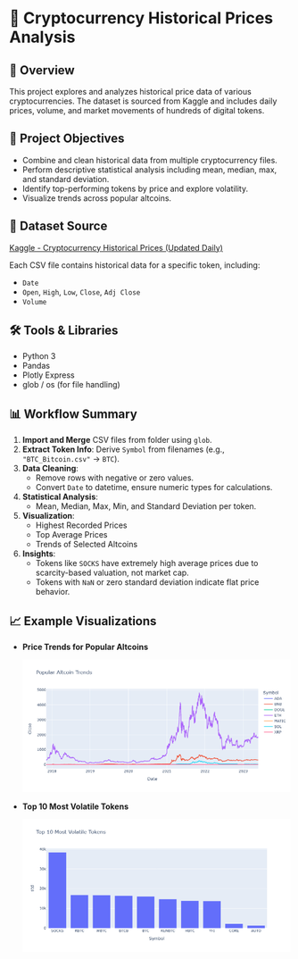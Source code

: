 # 🧠 Cryptocurrency Historical Prices Analysis

## 📌 Overview

This project explores and analyzes historical price data of various cryptocurrencies. The dataset is sourced from Kaggle and includes daily prices, volume, and market movements of hundreds of digital tokens.

## 🎯 Project Objectives

- Combine and clean historical data from multiple cryptocurrency files.
- Perform descriptive statistical analysis including mean, median, max, and standard deviation.
- Identify top-performing tokens by price and explore volatility.
- Visualize trends across popular altcoins.

## 📂 Dataset Source

[Kaggle - Cryptocurrency Historical Prices (Updated Daily)](https://www.kaggle.com/datasets/sudalairajkumar/cryptocurrencypricehistory)

Each CSV file contains historical data for a specific token, including:

- `Date`
- `Open`, `High`, `Low`, `Close`, `Adj Close`
- `Volume`

## 🛠 Tools & Libraries

- Python 3
- Pandas
- Plotly Express
- glob / os (for file handling)

## 📊 Workflow Summary

1. **Import and Merge** CSV files from folder using `glob`.
2. **Extract Token Info**: Derive `Symbol` from filenames (e.g., `"BTC_Bitcoin.csv"` → `BTC`).
3. **Data Cleaning**:
   - Remove rows with negative or zero values.
   - Convert `Date` to datetime, ensure numeric types for calculations.
4. **Statistical Analysis**:
   - Mean, Median, Max, Min, and Standard Deviation per token.
5. **Visualization**:
   - Highest Recorded Prices
   - Top Average Prices
   - Trends of Selected Altcoins
6. **Insights**:
   - Tokens like `SOCKS` have extremely high average prices due to scarcity-based valuation, not market cap.
   - Tokens with `NaN` or zero standard deviation indicate flat price behavior.

## 📈 Example Visualizations

- **Price Trends for Popular Altcoins**
  
  *![popular-altcoin-trend.png](https://github.com/bramantirs/cryptocurrency-historical-insights/blob/master/screenshoots/popular-altcoin-trend.png?raw=true)*

- **Top 10 Most Volatile Tokens**
  
  *![top-10-most-volatile-tokens](https://github.com/bramantirs/cryptocurrency-historical-insights/blob/master/screenshoots/top-10-most-volatile-tokens.png?raw=true)*
